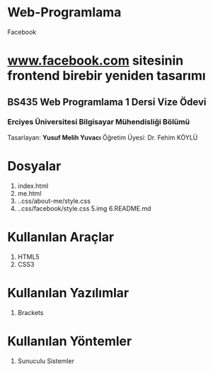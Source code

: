 # Web-Programlama
 Facebook
# www.facebook.com sitesinin frontend birebir yeniden tasarımı 
## BS435 Web Programlama 1 Dersi Vize Ödevi
### Erciyes Üniversitesi Bilgisayar Mühendisliği Bölümü  

Tasarlayan: **Yusuf Melih Yuvacı**
Öğretim Üyesi: Dr. Fehim KÖYLÜ


# Dosyalar

1. index.html
2. me.html
3. ..css/about-me/style.css
4. ..css/facebook/style.css
5.img
6.README.md

# Kullanılan Araçlar

 1. HTML5
 2. CSS3

# Kullanılan Yazılımlar

 1. Brackets

# Kullanılan Yöntemler

 1. Sunuculu Sistemler
